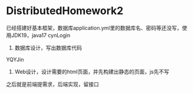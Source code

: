 # DistributedHomework2
已经搭建好基本框架，数据库application.yml里的数据库名、密码等还没写，使用JDK19，java17
cynLogin
1. 数据库设计，写出数据库代码

YQYJin
1. Web设计，设计需要的html页面，并先构建出静态的页面，js先不写

之后就是前端提需求，后端实现，留接口
